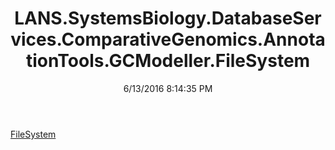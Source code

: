 ﻿---
title: LANS.SystemsBiology.DatabaseServices.ComparativeGenomics.AnnotationTools.GCModeller.FileSystem
date: 6/13/2016 8:14:35 PM
---

[FileSystem](T-LANS.SystemsBiology.DatabaseServices.ComparativeGenomics.AnnotationTools.GCModeller.FileSystem.FileSystem.html)
